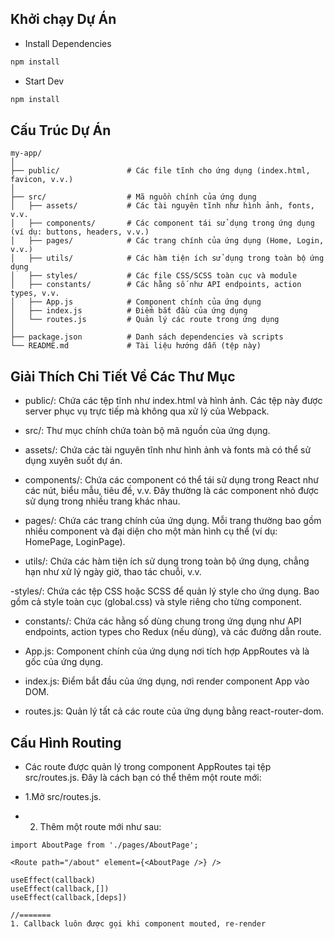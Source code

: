 ## Khởi chạy Dự Án

- Install Dependencies

```bash
npm install
```

- Start Dev

```bash
npm install
```

## Cấu Trúc Dự Án

```
my-app/
│
├── public/               # Các file tĩnh cho ứng dụng (index.html, favicon, v.v.)
│
├── src/                  # Mã nguồn chính của ứng dụng
│   ├── assets/           # Các tài nguyên tĩnh như hình ảnh, fonts, v.v.
│   ├── components/       # Các component tái sử dụng trong ứng dụng (ví dụ: buttons, headers, v.v.)
│   ├── pages/            # Các trang chính của ứng dụng (Home, Login, v.v.)
│   ├── utils/            # Các hàm tiện ích sử dụng trong toàn bộ ứng dụng
│   ├── styles/           # Các file CSS/SCSS toàn cục và module
│   ├── constants/        # Các hằng số như API endpoints, action types, v.v.
│   ├── App.js            # Component chính của ứng dụng
│   ├── index.js          # Điểm bắt đầu của ứng dụng
│   └── routes.js         # Quản lý các route trong ứng dụng
│
├── package.json          # Danh sách dependencies và scripts
└── README.md             # Tài liệu hướng dẫn (tệp này)
```

## Giải Thích Chi Tiết Về Các Thư Mục

- public/: Chứa các tệp tĩnh như index.html và hình ảnh. Các tệp này được server phục vụ trực tiếp mà không qua xử lý của Webpack.

- src/: Thư mục chính chứa toàn bộ mã nguồn của ứng dụng.

- assets/: Chứa các tài nguyên tĩnh như hình ảnh và fonts mà có thể sử dụng xuyên suốt dự án.

- components/: Chứa các component có thể tái sử dụng trong React như các nút, biểu mẫu, tiêu đề, v.v. Đây thường là các component nhỏ được sử dụng trong nhiều trang khác nhau.

- pages/: Chứa các trang chính của ứng dụng. Mỗi trang thường bao gồm nhiều component và đại diện cho một màn hình cụ thể (ví dụ: HomePage, LoginPage).

- utils/: Chứa các hàm tiện ích sử dụng trong toàn bộ ứng dụng, chẳng hạn như xử lý ngày giờ, thao tác chuỗi, v.v.

-styles/: Chứa các tệp CSS hoặc SCSS để quản lý style cho ứng dụng. Bao gồm cả style toàn cục (global.css) và style riêng cho từng component.

- constants/: Chứa các hằng số dùng chung trong ứng dụng như API endpoints, action types cho Redux (nếu dùng), và các đường dẫn route.

- App.js: Component chính của ứng dụng nơi tích hợp AppRoutes và là gốc của ứng dụng.

- index.js: Điểm bắt đầu của ứng dụng, nơi render component App vào DOM.

- routes.js: Quản lý tất cả các route của ứng dụng bằng react-router-dom.

## Cấu Hình Routing

- Các route được quản lý trong component AppRoutes tại tệp src/routes.js. Đây là cách bạn có thể thêm một route mới:

- 1.Mở src/routes.js.
- 2. Thêm một route mới như sau:

```
import AboutPage from './pages/AboutPage';

<Route path="/about" element={<AboutPage />} />
```

```
useEffect(callback)
useEffect(callback,[])
useEffect(callback,[deps])

//=======
1. Callback luôn được gọi khi component mouted, re-render


```

